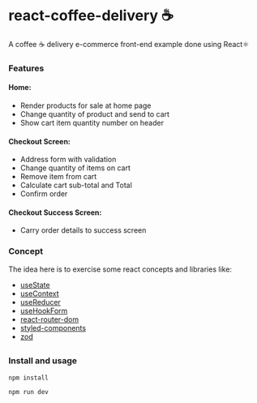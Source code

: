 # react-coffee-delivery ☕
A coffee ☕ delivery e-commerce front-end example done using React⚛️

### Features
#### Home:
- Render products for sale at home page
- Change quantity of product and send to cart
- Show cart item quantity number on header
#### Checkout Screen:
- Address form with validation
- Change quantity of items on cart
- Remove item from cart
- Calculate cart sub-total and Total
- Confirm order
#### Checkout Success Screen:
- Carry order details to success screen

### Concept

The idea here is to exercise some react concepts and libraries like: 

- [useState](https://reactjs.org/docs/hooks-reference.html#usestate)
- [useContext](https://reactjs.org/docs/hooks-reference.html#usecontext)
- [useReducer](https://reactjs.org/docs/hooks-reference.html#usereducer)
- [useHookForm](https://reactjs.org/docs/hooks-reference.html#usehookform)
- [react-router-dom](https://www.npmjs.com/package/react-router-dom)
- [styled-components](https://styled-components.com/)
- [zod](https://www.npmjs.com/package/zod)

## 

### Install and usage
```
npm install
```

```
npm run dev
```
